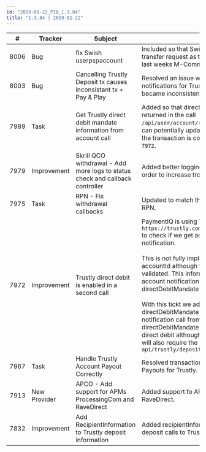 ```yaml
--- 
id: "2019-01-22_PIQ_1.3.84"
title: "1.3.84 | 2019-01-22"
--- 
```



| #    | Tracker      | Subject                                                                       | Description                                                                                                                                                                                                                                                                                                                                                                                                                                                                                                                                                                                                                                                                                                                  |
|------|--------------|-------------------------------------------------------------------------------|------------------------------------------------------------------------------------------------------------------------------------------------------------------------------------------------------------------------------------------------------------------------------------------------------------------------------------------------------------------------------------------------------------------------------------------------------------------------------------------------------------------------------------------------------------------------------------------------------------------------------------------------------------------------------------------------------------------------------|
| 8006 | Bug          | fix Swish userpspaccount                                                      | Included so that Swish sends userpsp account in the transfer request as this did stopped working after last weeks M-Commerce release.                                                                                                                                                                                                                                                                                                                                                                                                                                                                                                                                                                                                            |
| 8003 | Bug          | Cancelling Trustly Deposit tx causes inconsistant tx + Pay & Play             | Resolved an issue when receiving cancel notifications for Trustly P&P. Deposit transactions became inconsistent when they should be cancelled.                                                                                                                                                                                                                                                                                                                                                                                                                                                                                                                                                                               |
| 7989 | Task         | Get Trustly direct debit mandate information from account call                | Added so that direct debit mandate informaiton is returned in the call ```/api/user/account/{merchantId}/{userId}``` as Trustly can potentially update the direct debit mandate after the transaction is completed. This is related to ticket ```7972```.                                                                                                                                                                                                                                                                                                                                                                                                                                                                    |
| 7979 | Improvement  | Skrill QCO withdrawal - Add more logs to status check and callback controller | Added better logging to Skrill QCO withdrawal in order to increase troubleshooting capabilities.                                                                                                                                                                                                                                                                                                                                                                                                                                                                                                                                                                                                                             |
| 7975 | Task         | RPN - Fix withdrawal callbacks                                                | Updated to match the new withdrawal callback for RPN.                                                                                                                                                                                                                                                                                                                                                                                                                                                                                                                                                                                                                                                                        |
| 7972 | Improvement  | Trustly direct debit is enabled in a second call                              | PaymentIQ is using Trustly direct debit ```https://trustly.com/en/developer/api#/directdebit``` to check if we get accountId from the account notification. <br/><br/>This is not fully implemented however as we get the accountId although the direct debit mandate is not validated. This information comes in a second account notification call where Trustly will send directDebitMandate 1 or 0. <br/><br/>With this tickt we added support to check directDebitMandate in the second accound notification call from Trustly. Since if directDebitMandate is 0 PaymentIQ should not do a direct debit although accountId is set. Note that this will also require the merchant to send in accountId to ```api/trustly/deposit/process.``` |
| 7967 | Task         | Handle Trustly Account Payout Correctly                                       | Resolved transaction flow issues with Account Payouts for Trustly.                                                                                                                                                                                                                                                                                                                                                                                                                                                                                                                                                                                                                                                           |
| 7913 | New Provider | APCO - Add support for APMs ProcessingCom and RaveDirect                      | Added support fo APCO APMs ProcessingCom and RaveDirect.                                                                                                                                                                                                                                                                                                                                                                                                                                                                                                                                                                                                                                                                     |
| 7832 | Improvement  | Add RecipientInformation to Trustly deposit information                       | Added recipientInformation to attributes when doing deposit calls to Trustly                                                                                                                                                                                                                                                                                                                                                                                                                                                                                                                                                                                                                                                 |


